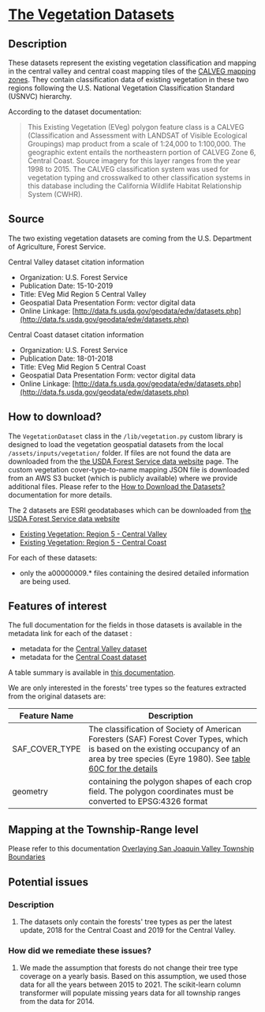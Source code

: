 # [The Vegetation Datasets](https://www.fs.usda.gov/detail/r5/landmanagement/resourcemanagement/?cid=stelprdb5347192)
## Description
These datasets represent the existing vegetation classification and mapping in the central valley and central coast 
mapping tiles of the [CALVEG mapping zones](https://www.fs.usda.gov/detail/r5/landmanagement/resourcemanagement/?cid=stelprdb5347192).
They contain classification data of existing vegetation in these two regions following the U.S. National Vegetation 
Classification Standard (USNVC) hierarchy.

According to the dataset documentation:
> This Existing Vegetation (EVeg) polygon feature class is a CALVEG (Classification and Assessment with LANDSAT of 
> Visible Ecological Groupings) map product from a scale of 1:24,000 to 1:100,000. The geographic extent entails the 
> northeastern portion of CALVEG Zone 6, Central Coast. Source imagery for this layer ranges from the year 1998 to 2015. 
> The CALVEG classification system was used for vegetation typing and crosswalked to other classification systems in 
> this database including the California Wildlife Habitat Relationship System (CWHR).
## Source
The two existing vegetation datasets are coming from the U.S. Department of Agriculture, Forest Service.

Central Valley dataset citation information
* Organization: U.S. Forest Service
* Publication Date: 15-10-2019
* Title: EVeg Mid Region 5 Central Valley
* Geospatial Data Presentation Form: vector digital data
* Online Linkage: [http://data.fs.usda.gov/geodata/edw/datasets.php](http://data.fs.usda.gov/geodata/edw/datasets.php)

Central Coast dataset citation information
* Organization: U.S. Forest Service
* Publication Date: 18-01-2018
* Title: EVeg Mid Region 5 Central Coast
* Geospatial Data Presentation Form: vector digital data
* Online Linkage: [http://data.fs.usda.gov/geodata/edw/datasets.php](http://data.fs.usda.gov/geodata/edw/datasets.php)
## How to download?
The `VegetationDataset` class in the `/lib/vegetation.py` custom library is designed to load the vegetation geospatial
datasets from the local `/assets/inputs/vegetation/` folder. If files are not found the data are downloaded from the
[the USDA Forest Service data website](https://data.fs.usda.gov/geodata/edw/datasets.php?xmlKeyword=existing+vegetation)
page. The custom vegetation cover-type-to-name mapping JSON file is downloaded from an AWS S3 bucket (which is publicly 
available) where we provide additional files. Please refer to the
[How to Download the Datasets?](doc/assets/download.md) documentation for more details.

The 2 datasets are ESRI geodatabases which can be downloaded from [the USDA Forest Service data website](https://data.fs.usda.gov/geodata/edw/datasets.php?xmlKeyword=existing+vegetation)
* [Existing Vegetation: Region 5 - Central Valley](https://data.fs.usda.gov/geodata/edw/edw_resources/fc/S_USA.EVMid_R05_CentralValley.gdb.zip)
* [Existing Vegetation: Region 5 - Central Coast](https://data.fs.usda.gov/geodata/edw/edw_resources/fc/S_USA.EVMid_R05_CentralCoast.gdb.zip)

For each of these datasets:
* only the a00000009.* files containing the desired detailed information are being used.
## Features of interest
The full documentation for the fields in those datasets is available in the metadata link for each of the dataset :
* metadata for the [Central Valley dataset](https://data.fs.usda.gov/geodata/edw/edw_resources/meta/S_USA.EVMid_R05_CentralValley.xml)
* metadata for the [Central Coast dataset](https://data.fs.usda.gov/geodata/edw/edw_resources/meta/S_USA.EVMid_R05_CentralCoast.xml)

A table summary is available in [this documentation](https://www.fs.usda.gov/detail/r5/landmanagement/resourcemanagement/?cid=stelprdb5365219).

We are only interested in the forests' tree types so the features extracted from the original datasets are:

| Feature Name   | Description                                                                                                                                                                                                                                                                             |
|----------------|-----------------------------------------------------------------------------------------------------------------------------------------------------------------------------------------------------------------------------------------------------------------------------------------|
| SAF_COVER_TYPE | The classification of Society of American Foresters (SAF) Forest Cover Types, which is based on the existing occupancy of an area by tree species (Eyre 1980). See [table 60C for the details](https://www.fs.usda.gov/detail/r5/landmanagement/resourcemanagement/?cid=fsbdev3_047991) |
| geometry       | containing the polygon shapes of each crop field. The polygon coordinates must be converted to EPSG:4326 format                                                                                                                                                                         |

## Mapping at the Township-Range level
Please refer to this documentation [Overlaying San Joaquin Valley Township Boundaries](doc/etl/township_overlay.md)
## Potential issues
### Description
1. The datasets only contain the forests' tree types as per the latest update, 2018 for the Central Coast and 2019 for
the Central Valley.
### How did we remediate these issues?
1. We made the assumption that forests do not change their tree type coverage on a yearly basis. Based on this 
assumption, we used those data for all the years between 2015 to 2021. The scikit-learn column transformer will populate missing years data for all township ranges from the data for 2014.
